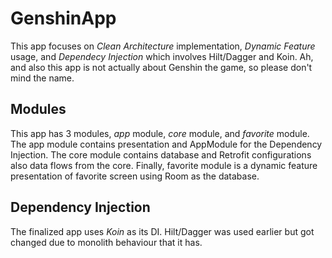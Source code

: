 # GenshinApp

This app focuses on *Clean Architecture* implementation, *Dynamic Feature* usage, and *Dependecy Injection* which involves Hilt/Dagger and Koin. Ah, and also this app is not actually about Genshin the game, so please don't mind the name.


## Modules
This app has 3 modules, *app* module, *core* module, and *favorite* module. The app module contains presentation and AppModule for the Dependency Injection. The core module contains database and Retrofit configurations also data flows from the core. Finally, favorite module is a dynamic feature presentation of favorite screen using Room as the database.

## Dependency Injection
The finalized app uses *Koin* as its DI. Hilt/Dagger was used earlier but got changed due to monolith behaviour that it has.
